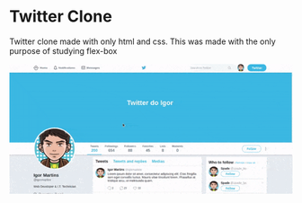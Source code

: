 # Twitter Clone

Twitter clone made with only html and css. This was made with the only purpose of studying flex-box

<div align="center">
  <img src="demo.gif" />
</div>
